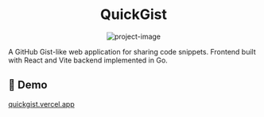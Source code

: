 <h1 align="center" id="title">QuickGist</h1>

<p align="center"><img src="https://socialify.git.ci/abhisheksharm-3/quickgist/image?font=KoHo&amp;language=1&amp;name=1&amp;owner=1&amp;pattern=Charlie%20Brown&amp;stargazers=1&amp;theme=Dark" alt="project-image"></p>

<p id="description">A GitHub Gist-like web application for sharing code snippets. Frontend built with React and Vite backend implemented in Go.</p>

<h2>🚀 Demo</h2>

[quickgist.vercel.app](quickgist.vercel.app)